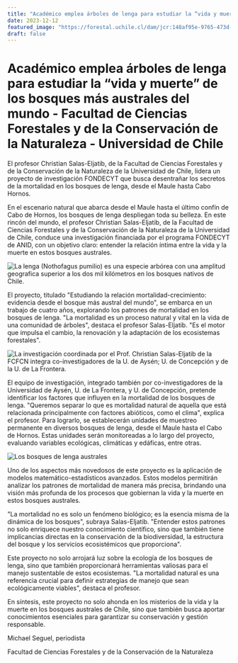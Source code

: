 ```yaml
---
title: "Académico emplea árboles de lenga para estudiar la “vida y muerte” de los bosques más australes del mundo"
date: 2023-12-12
featured_image: "https://forestal.uchile.cl/dam/jcr:148af95e-9765-473d-a363-818b96051956/foto%20contenido%20CSE.jpg"
draft: false
---
```


# Académico emplea árboles de lenga para estudiar la “vida y muerte” de los bosques más australes del mundo - Facultad de Ciencias Forestales y de la Conservación de la Naturaleza - Universidad de Chile
El profesor Christian Salas-Eljatib, de la Facultad de Ciencias Forestales y de la Conservación de la Naturaleza de la Universidad de Chile, lidera un proyecto de investigación FONDECYT que busca desentrañar los secretos de la mortalidad en los bosques de lenga, desde el Maule hasta Cabo Hornos.

En el escenario natural que abarca desde el Maule hasta el último confín de Cabo de Hornos, los bosques de lenga despliegan toda su belleza. En este rincón del mundo, el profesor Christian Salas-Eljatib, de la Facultad de Ciencias Forestales y de la Conservación de la Naturaleza de la Universidad de Chile, conduce una investigación financiada por el programa FONDECYT de ANID, con un objetivo claro: entender la relación íntima entre la vida y la muerte en estos bosques australes.

![La lenga (Nothofagus pumilio) es una especie arbórea con una amplitud geografica superior a los dos mil kilómetros en los bosques nativos de Chile.](https://forestal.uchile.cl/dam/jcr:3cc3e7fe-8957-4895-840e-e6ac26d3df3f/CONTENIDO%20LENGA%20CSE.jpg)

El proyecto, titulado "Estudiando la relación mortalidad-crecimiento: evidencia desde el bosque más austral del mundo", se embarca en un trabajo de cuatro años, explorando los patrones de mortalidad en los bosques de lenga. "La mortalidad es un proceso natural y vital en la vida de una comunidad de árboles", destaca el profesor Salas-Eljatib. "Es el motor que impulsa el cambio, la renovación y la adaptación de los ecosistemas forestales".

![La investigación coordinada por el Prof. Christian Salas-Eljatib de la FCFCN integra co-investigadores de la U. de Aysén; U. de Concepción y de la U. de La Frontera.](https://forestal.uchile.cl/dam/jcr:148af95e-9765-473d-a363-818b96051956/foto%20contenido%20CSE.jpg)

El equipo de investigación, integrado también por co-investigadores de la Universidad de Aysén, U. de La Frontera, y U. de Concepción, pretende  identificar los factores que influyen en la mortalidad de los bosques de lenga. "Queremos separar lo que es mortalidad natural de aquella que está relacionada principalmente con factores abióticos, como el clima", explica el profesor. Para lograrlo, se establecerán unidades de muestreo permanente en diversos bosques de lenga, desde el Maule hasta el Cabo de Hornos. Estas unidades serán monitoreadas a lo largo del proyecto, evaluando variables ecológicas, climáticas y edáficas, entre otras.

![Los bosques de lenga australes](https://forestal.uchile.cl/dam/jcr:71da9ec1-288a-4051-9b11-0e2f9b875ae8/Foto%20contenido%20CSE%20(1).jpg)

Uno de los aspectos más novedosos de este proyecto es la aplicación de modelos matemático-estadísticos avanzados. Estos modelos permitirán analizar los patrones de mortalidad de manera más precisa, brindando una visión más profunda de los procesos que gobiernan la vida y la muerte en estos bosques australes.

"La mortalidad no es solo un fenómeno biológico; es la esencia misma de la dinámica de los bosques", subraya Salas-Eljatib. "Entender estos patrones no solo enriquece nuestro conocimiento científico, sino que también tiene implicancias directas en la conservación de la biodiversidad, la estructura del bosque y los servicios ecosistémicos que proporciona".

Este proyecto no solo arrojará luz sobre la ecología de los bosques de lenga, sino que también proporcionará herramientas valiosas para el manejo sustentable de estos ecosistemas. "La mortalidad natural es una referencia crucial para definir estrategias de manejo que sean ecológicamente viables", destaca el profesor.

En síntesis, este proyecto no solo ahonda en los misterios de la vida y la muerte en los bosques australes de Chile, sino que también busca aportar conocimientos esenciales para garantizar su conservación y gestión responsable.

Michael Seguel, periodista

Facultad de Ciencias Forestales y de la Conservación de la Naturaleza
